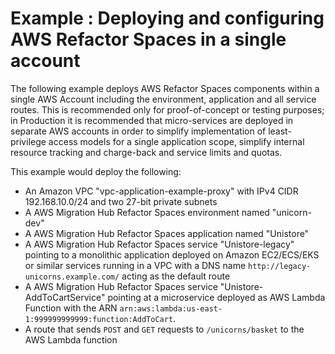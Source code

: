 # Example : Deploying and configuring AWS Refactor Spaces in a single account

The following example deploys AWS Refactor Spaces components within a single AWS Account including the environment, application and all service routes. This is recommended only for proof-of-concept or testing purposes; in Production it is recommended that micro-services are deployed in separate AWS accounts in order to simplify implementation of least-privilege access models for a single application scope, simplify internal resource tracking and charge-back and service limits and quotas.

This example would deploy the following:
* An Amazon VPC "vpc-application-example-proxy" with IPv4 CIDR 192.168.10.0/24 and two 27-bit private subnets
* A AWS Migration Hub Refactor Spaces environment named "unicorn-dev"
* A AWS Migration Hub Refactor Spaces application named "Unistore"
* A AWS Migration Hub Refactor Spaces service "Unistore-legacy" pointing to a monolithic application deployed on Amazon EC2/ECS/EKS or similar services running in a VPC with a DNS name `http://legacy-unicorns.example.com/` acting as the default route
* A AWS Migration Hub Refactor Spaces service "Unistore-AddToCartService" pointing at a microservice deployed as AWS Lambda Function with the ARN `arn:aws:lambda:us-east-1:999999999999:function:AddToCart`. 
* A route that sends `POST` and `GET` requests to `/unicorns/basket` to the AWS Lambda function